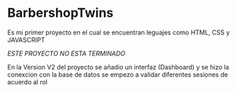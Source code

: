 # BarbershopTwins 

Es mi primer proyecto en el cual se encuentran leguajes como HTML, CSS y JAVASCRIPT 

*ESTE PROYECTO NO ESTA TERMINADO*

En la Version V2 del proyecto se añadio un interfaz (Dashboard) y se hizo la conexcion con la base de datos se empezo a validar diferentes sesiones de acuerdo al rol
